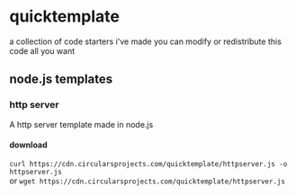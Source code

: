 # quicktemplate
a collection of code starters i've made
you can modify or redistribute this code all you want
## node.js templates
### http server
A http server template made in node.js
#### download
`curl https://cdn.circularsprojects.com/quicktemplate/httpserver.js -o httpserver.js`\
or `wget https://cdn.circularsprojects.com/quicktemplate/httpserver.js`
